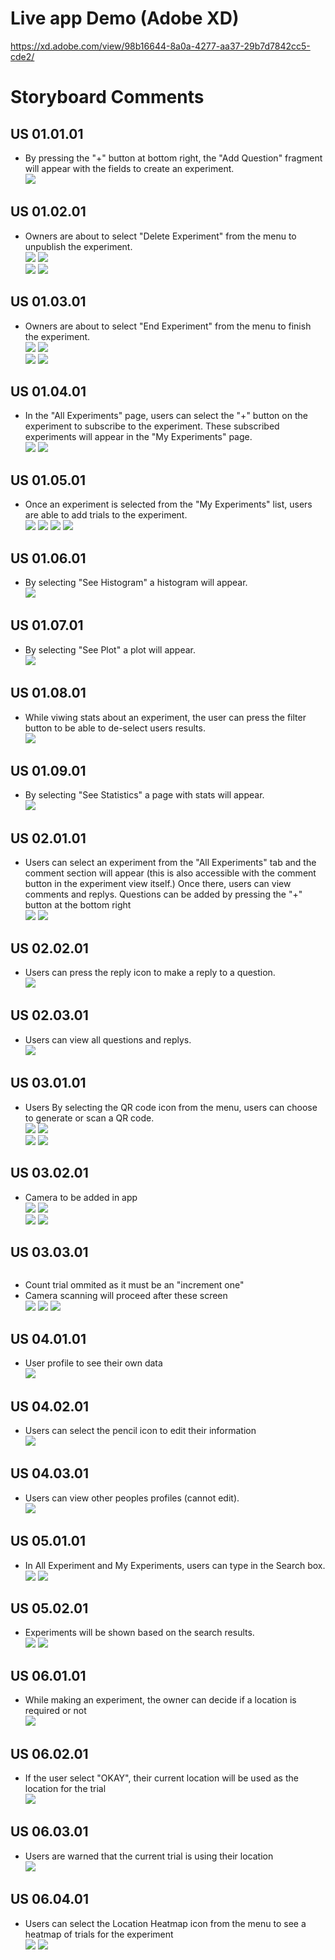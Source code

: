 # Live app Demo (Adobe XD)
https://xd.adobe.com/view/98b16644-8a0a-4277-aa37-29b7d7842cc5-cde2/  
# Storyboard Comments
## US 01.01.01
* By pressing the "+" button at bottom right, the "Add Question" fragment will appear with the fields to create an experiment.  
![](Add%20Experiment.png)
## US 01.02.01
* Owners are about to select "Delete Experiment" from the menu to unpublish the experiment.  
![](Binomial%20Trial%20Hmaburger.png)
![](Non-Negative%20Integer%20Count%20Trial%20Hamburger.png)  
![](Measurement%20Trial%20Hamburger.png)
![](Count%20Trial%20Hamburger.png)
## US 01.03.01
* Owners are about to select "End Experiment" from the menu to finish the experiment.  
![](Binomial%20Trial%20Hmaburger.png)
![](Non-Negative%20Integer%20Count%20Trial%20Hamburger.png)  
![](Measurement%20Trial%20Hamburger.png)
![](Count%20Trial%20Hamburger.png)
## US 01.04.01
* In the "All Experiments" page, users can select the "+" button on the experiment to subscribe to the experiment. These subscribed experiments will appear in the "My Experiments" page.  
![](Home%20Screen.png)
![](My%20Experiments.png)
## US 01.05.01
* Once an experiment is selected from the "My Experiments" list, users are able to add trials to the experiment.  
![](Count%20Trial.png)
![](Binomial%20Trial.png)
![](Measurement%20Trial.png)
![](Non-Negative%20Integer%20Count%20Trial.png)
## US 01.06.01
* By selecting "See Histogram" a histogram will appear.  
![](Histogram.png)
## US 01.07.01
* By selecting "See Plot" a plot will appear.  
![](Plot.png)
## US 01.08.01
* While viwing stats about an experiment, the user can press the filter button to be able to de-select users results.  
![](User%20Filter.png)
## US 01.09.01
* By selecting "See Statistics" a page with stats will appear.  
![](Statistics.png)
## US 02.01.01
* Users can select an experiment from the "All Experiments" tab and the comment section will appear (this is also accessible with the comment button in the experiment view itself.) Once there, users can view comments and replys. Questions can be added by pressing the "+" button at the bottom right  
![](Comments.png)
![](Comments%20-%20%20Add%20Question.png)
## US 02.02.01
* Users can press the reply icon to make a reply to a question.  
![](Comments%20-%20%20Add%20Reply.png)
## US 02.03.01
* Users can view all questions and replys.  
![](Comments.png)
## US 03.01.01
* Users By selecting the QR code icon from the menu, users can choose to generate or scan a QR code.  
![](Binomial%20Trial%20QR%20Popout.png)
![](Count%20Trial%20QR%20Popout.png)  
![](Measurement%20Trial%20QR%20Popout.png)
![](Non-Negative%20Integer%20Count%20Trial%20QR%20Popout.png)
## US 03.02.01
* Camera to be added in app  
![](Binomial%20Trial%20QR%20Popout.png)
![](Count%20Trial%20QR%20Popout.png)  
![](Measurement%20Trial%20QR%20Popout.png)
![](Non-Negative%20Integer%20Count%20Trial%20QR%20Popout.png)
## US 03.03.01
![]()
* Count trial ommited as it must be an "increment one"  
* Camera scanning will proceed after these screen  
![](Binomial%20Trial%20BC%20Popout.png)
![](Measurement%20Trial%20BC%20Popout.png)
![](Non-Negative%20Integer%20Count%20Trial%20BC%20Popout.png)
## US 04.01.01
* User profile to see their own data  
![](My%20Profile.png)
## US 04.02.01
* Users can select the pencil icon to edit their information  
![](My%20Profile.png)
## US 04.03.01
* Users can view other peoples profiles (cannot edit).  
![](Comments%20-%20Profile.png)
## US 05.01.01
* In All Experiment and My Experiments, users can type in the Search box.  
![](My%20Experiments.png)
![](Home%20Screen.png)
## US 05.02.01
* Experiments will be shown based on the search results.  
![](My%20Experiments.png)
![](Home%20Screen.png)
## US 06.01.01
* While making an experiment, the owner can decide if a location is required or not  
![](Add%20Experiment.png)
## US 06.02.01
* If the user select "OKAY", their current location will be used as the location for the trial  
![](Geolocation%20Warning%20Popup.png)
## US 06.03.01
* Users are warned that the current trial is using their location  
![](Geolocation%20Warning%20Popup.png)
## US 06.04.01
* Users can select the Location Heatmap icon from the menu to see a heatmap of trials for the experiment  
![](Count%20Trial%20Hamburger.png)
![](Count%20Trial%20Map%20Popout.png)

